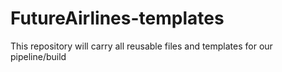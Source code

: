 # FutureAirlines-templates

This repository will carry all reusable files and templates for our pipeline/build
